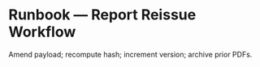 # Runbook — Report Reissue Workflow

Amend payload; recompute hash; increment version; archive prior PDFs.
